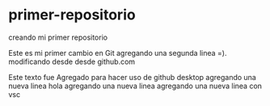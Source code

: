 # primer-repositorio
creando mi primer repositorio

Este es mi primer cambio en Git
agregando una segunda linea =).
modificando desde desde github.com

Este texto fue Agregado para hacer uso de github desktop
agregando una nueva linea 
hola agregando una nueva linea
agregando una nueva linea con vsc
